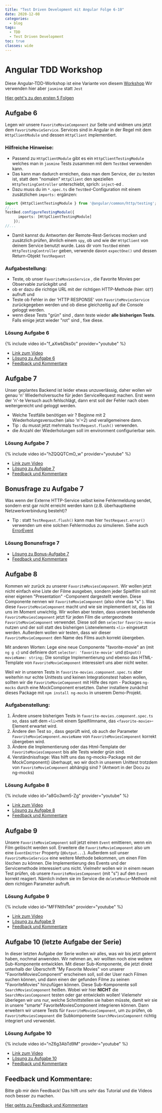 ```yaml
---
title: "Test Driven Development mit Angular Folge 6-10"
date: 2020-12-08 
categories:
  - blog
tags:
  - TDD
  - Test Driven Development
toc: true
classes: wide
---
```

# Angular TDD Workshop
Diese Angular-TDD-Workshop ist eine Variante von diesem [Workshop](https://itnext.io/test-driven-development-in-an-angular-world-92c0c42a54d0)
Wir verwenden hier aber `jasmine` statt `Jest`

[Hier geht's zu den ersten 5 Folgen](../TDD-mit-Angular)

## Aufgabe 6
Legen wir unsere `FavoriteMovieComponent` zur Seite und widmen uns jetzt dem `FavoriteMovieService`. Services sind in Angular in der Regel mit dem `HttpClientModule` und dessen `HttpClient` implementiert. 

### Hilfreiche Hinweise:
* Passend zu `HttpClientModule` gibt es ein `HttpClientTestingModule` welches man in `jasmine` Tests zusammen mit dem `TestBed` verwenden kann. 
*  Das kann man dadurch erreichen, dass man dem Service, der zu testen ist,   statt dem "nomalen" `HttpClient` den speziellen `HttpTestingController` unterschiebt, sprich: `inject`-ed . 
* Dazu muss du im `*.spec.ts` die `TestBed`-Configuration mit einem zusätzlichen `imports:` ergänzen: 
```typescript
import {HttpClientTestingModule } from '@angular/common/http/testing';
//...
TestBed.configureTestingModule({
      imports: [HttpClientTestingModule]
    });
//...
``` 
* Damit kannst du Antworten der Remote-Rest-Serivces mocken und zusätzlich prüfen, ähnlich einem `spy`, ob und wie der `HttpClient` von deinem Service benutzt wurde. Lass dir vom `TestBed` einen `HttpTestingController` geben, verwende davon `expectOne()` und dessen Return-Objekt `TestRequest`
### Aufgabestellung:
* Teste, ob unser `FavoriteMoviesService` , die Favorite Movies per Observable zurückgibt und 
* ob er dazu die richtige URL mit der richtigen HTTP-Methode (hier: `GET`) aufruft und 
* Teste ob Fehler in der 'HTTP RESPONSE'  von `FavoriteMoviesService` zurückgegeben werden und ob diese gleichzeitig auf die Console geloggt werden.
* wenn diese Tests "grün" sind , dann teste wieder **alle bisherigen Tests**. Falls einige jetzt wieder "rot" sind , fixe diese. 
### Lösung Aufgabe 6 
{% include video id="f_aXwbDks0c" provider="youtube" %} 
* [Link zum Video](https://youtu.be/f_aXwbDks0c)
* [Lösung zu Aufgabe 6](https://github.com/bodote/tdd-angular/tree/v1.6) 
* [Feedback und Kommentare](https://github.com/bodote/bodote.github.io/discussions)


## Aufgabe 7
Unser geplantes Backend ist leider etwas unzuverlässig, daher wollen wir genau 'n' Wiederholversuche für jeden ServiceRequest machen. Erst wenn der 'n'-te Versuch auch fehlschlägt, dann erst soll der Fehler nach oben weitergereicht und geloggt werden.
* Welche Testfälle benötigen wir ? Beginne mit 2 Wiederholungsversuchen (also 'n'=2) und verallgemeinere dann.
* Tip : du musst jetzt mehrmals  `TestRequest.flush()` verwenden.
* die Anzahl der Wiederholungen soll im environment configurierbar sein.
### Lösung Aufgabe 7 
{% include video id="hZQQQTCmO_w" provider="youtube" %} 
* [Link zum Video](https://youtu.be/hZQQQTCmO_w)
* [Lösung zu Aufgabe 7](https://github.com/bodote/tdd-angular/tree/v1.7) 
* [Feedback und Kommentare](https://github.com/bodote/bodote.github.io/discussions)


## Bonusfrage zu Aufgabe 7
Was wenn der Externe HTTP-Service selbst keine Fehlermeldung sendet, sondern erst gar nicht erreicht werden kann (z.B. überhauptkeine Netzwerkverbindung besteht)?
* Tip : statt `TestRequest.flush()` kann man hier `TestRequest.error()` verwenden um eine solchen Fehlermodus zu simulieren. Siehe auch [ErrorEvent](https://developer.mozilla.org/en-US/docs/Web/API/ErrorEvent)
### Lösung Bonunsfrage 7
* [Lösung zu Bonus-Aufgabe 7](https://github.com/bodote/tdd-angular/tree/v1.7.1) 
* [Feedback und Kommentare](https://github.com/bodote/bodote.github.io/discussions)


## Aufgabe 8
Kommen wir zurück zu unserer `FavoriteMoviesComponent`. Wir wollen jetzt nicht einfach eine Liste der Filme ausgeben, sondern jeder Spielfilm soll mit einer eigenen "Presentation" -Component dargestellt werden. Diese Componente nennen wir  `FavoriteMovieComponent` (also ohne das "s" ). Was diese `FavoriteMovieComponent` macht und wie sie implementiert ist, das ist uns im Moment unwichtig.
Wir wollen aber testen, dass unsere bestehende `FavoriteMoviesComponent` jetzt für jeden Film die untergeordnete  `FavoriteMovieComponent` verwendet. Diese soll den `selector` `favorite-movie` nutzen und der soll statt  des bisherigen Listenelements `<li>` eingesetzt werden. Außerdem wollen wir testen, dass wir dieser `FavoriteMovieComponent` den Name des Films auch korrekt übergeben.

Mit anderen Worten:
Lege eine neue Componente "favorite-movie" an (mit `ng g c`) und definiere dort `selector: 'favorite-movie'` und `@Input() movieName: string;`
Die sonstige Implementierung und ebenso das HTML-Template von `FavoriteMovieComponent` interessiert uns aber nicht weiter.

Weil wir in unseren Tests in `favorite-movies.component.spec.ts` aber weiterhin nur echte Unittests und keinen Integrationstest haben wollen, sollten wir die `FavoriteMovieComponent` mit Hilfe des npm - Packages `ng-mocks` durch eine MockComponent ersetzten. Daher installiere zunächst dieses Package mit `npm install ng-mocks` in unserem Demo-Projekt.

### Aufgabenstellung:
1. Ändere unsere bisherigen Tests in `favorite-movies.component.spec.ts` so, dass satt dem `<li>`mit einem Spielfilmname, das `<favorite-movie>`-Element erwartet wird.
2. Ändere den Test so , dass geprüft wird, ob auch der Parameter `FavoriteMovieComponent.movieName` von `FavoriteMoviesComponent` korrekt übergeben wird.
3. Ändere die Implementierung oder das Html-Template der `FavoriteMoviesComponent` bis alle Tests wieder grün sind.
4. Verständnissfrage: Was hilft uns das ng-mocks-Package mit der MockComponent() überhaupt, wo wir doch in unserem Unittest trotzdem von `FavoriteMovieComponent` abhängig sind ? (Antwort in der Docu zu ng-mocks)
### Lösung Aufgabe 8 
{% include video id="a8Go3wm5-Zg" provider="youtube" %} 
* [Link zum Video](https://youtu.be/a8Go3wm5-Zg)
* [Lösung zu Aufgabe 8](https://github.com/bodote/tdd-angular/tree/v1.8) 
* [Feedback und Kommentare](https://github.com/bodote/bodote.github.io/discussions)


## Aufgabe 9
Unsere `FavoriteMovieComponent` soll jetzt einen `Event` emittieren, wenn ein Film gelöscht werden soll. Erweitere die `FavoriteMovieComponent` also um eine `EventEmitter` Property (`@Output...`).
Außerdem soll unser `FavoriteMovieService` eine weitere Methode bekommen, um einen Film löschen zu können. Die Implementierung des Events und der Servicemethode interessiert uns nicht. Vielmehr wollen wir in einem neuen Test prüfen, ob unsere `FavoriteMoviesComponent` (mit "s") auf den `Event` korrekt reagiert. Nämlich indem sie im Service die `deleteMovie`-Methode mit dem richtigen Parameter aufruft.
### Lösung Aufgabe 9 
{% include video id="MFFNtlhl1ek" provider="youtube" %} 
* [Link zum Video](https://youtu.be/MFFNtlhl1ek)
* [Lösung zu Aufgabe 9](https://github.com/bodote/tdd-angular/tree/v1.9) 
* [Feedback und Kommentare](https://github.com/bodote/bodote.github.io/discussions)

## Aufgabe 10 (letzte Aufgabe der Serie)
In dieser letzten Aufgabe der Serie wollen wir alles, was wir bis jetzt gelernt haben, nochmal anwenden.
Wir nehmen an, wir wollten noch eine weitere Sub-Komponente entwicklen. Mit dieser Sub-Komponente, die jetzt direkt unterhalb der Überschrift "My Favorite Movies" von unserer "FavoriteMoviesComponent" erscheinen soll, soll der User nach Filmen suchen können, und dann einen der gefunden Filme zu seinen "FavoriteMovies" hinzufügen können. Diese Sub-Komponente soll `SearchMoviesComponent` heißen.
Wobei wir hier **NICHT** die `SearchMoviesComponent` testen oder gar entwickeln wollen! 
Vielemehr überlegen wir uns nur, welche Schnittstellen sie haben müsste, damit wir sie in unsere "smarte" FavoriteMoviesComponent integrieren können. 
Dann erweitern wir unsere Tests für `FavoriteMoviesComponent`, um zu prüfen, ob `FavoriteMoviesComponent` die Subkomponente `SearchMoviesComponent` richtig integriert und verwendet.
### Lösung Aufgabe 10 
{% include video id="nZ6g3AbTd9M" provider="youtube" %} 
* [Link zum Video](https://youtu.be/nZ6g3AbTd9M)
* [Lösung zu Aufgabe 10](https://github.com/bodote/tdd-angular/tree/v1.10) 
* [Feedback und Kommentare](https://github.com/bodote/bodote.github.io/discussions)


## Feedback und Kommentare:
Bitte gib mir dein Feedback! Das hilft uns sehr das Tutorial und die Videos noch besser zu machen.

[Hier gehts zu Feedback und Kommentare](https://github.com/bodote/bodote.github.io/discussions) 
